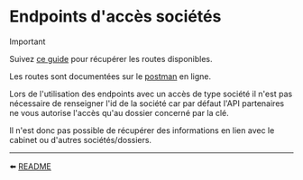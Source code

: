 # Endpoints d'accès sociétés

> [!IMPORTANT]
> Suivez [ce guide](./endpoints_accessibles.md) pour récupérer les routes disponibles.

Les routes sont documentées sur le [postman](https://docs.api.myunisoft.fr/#intro) en ligne.

Lors de l'utilisation des endpoints avec un accès de type société il n'est pas nécessaire de renseigner l'id de la société car par défaut l'API partenaires ne vous autorise l'accès qu'au dossier concerné par la clé.

Il n'est donc pas possible de récupérer des informations en lien avec le cabinet ou d'autres sociétés/dossiers.

---

⬅️ [README](../../README.md)
